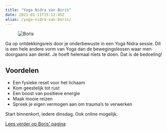 ```yaml
---
title: "Yoga Nidra van Boris"
date: 2021-01-11T15:12:45Z
alias: /yoga-nidra-van-boris/
---
```

<!-- wp:image {"id":2771,"align":"right"} -->
<div class="wp-block-image"><figure class="alignright"><img src="https://res.cloudinary.com/piith/image/upload/2021/01/91f49400-2b39-4b5d-a611-2e24a7a9c55a-203x180.jpg" alt="Boris" class="wp-image-2771"/></figure></div>
<!-- /wp:image -->

<!-- wp:paragraph -->
<p>Ga op ontdekkingsreis door je onderbewuste in een Yoga Nidra sessie. Dit is een hele andere vorm van Yoga dan de bewegingslessen waar men doorgaans aan denkt. Je hoeft helemaal niets te doen. Dat is de bedoeling!</p>
<!-- /wp:paragraph -->

<!-- wp:heading -->
<h2>Voordelen</h2>
<!-- /wp:heading -->

<!-- wp:list -->
<ul><li>Een fysieke reset voor het lichaam</li><li>Kom geestelijk tot rust</li><li>Een boost van positieve energie</li><li>Maak mooie reizen</li><li>Spreek je eigen vermogen aan om trauma’s te verwerken</li></ul>
<!-- /wp:list -->

<!-- wp:paragraph -->
<p>Start binnenkort, iedere dinsdag. Ook online mogelijk.</p>
<!-- /wp:paragraph -->

<!-- wp:paragraph -->
<p><a href="https://piith.nl/wie-doet-wat/boris-arkenaar/">Lees verder op Boris' pagina</a></p>
<!-- /wp:paragraph -->